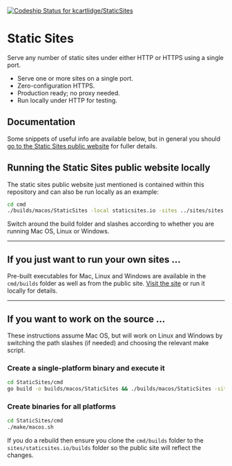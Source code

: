 [ ![Codeship Status for kcartlidge/StaticSites](https://app.codeship.com/projects/fbfaf590-8124-0135-31da-7e63943c116c/status?branch=master)](https://app.codeship.com/projects/246862)

# Static Sites

Serve any number of static sites under either HTTP or HTTPS using a single port.

* Serve one or more sites on a single port.
* Zero-configuration HTTPS.
* Production ready; no proxy needed.
* Run locally under HTTP for testing.

## Documentation

Some snippets of useful info are available below, but in general you should [go to the Static Sites public website](https://staticsites.io) for fuller details.

## Running the Static Sites public website locally

The static sites public website just mentioned is contained within this repository and can also be run locally as an example:

``` sh
cd cmd
./builds/macos/StaticSites -local staticsites.io -sites ../sites/sites.ini
```

Switch around the build folder and slashes according to whether you are running Mac OS, Linux or Windows.

---

## If you just want to run your own sites ...

Pre-built executables for Mac, Linux and Windows are available in the ```cmd/builds``` folder as well as from the public site. [Visit the site](https://staticsites.io) or run it locally for details.

---

## If you want to work on the source ...

These instructions assume Mac OS, but will work on Linux and Windows by switching the path slashes (if needed) and choosing the relevant make script.

### Create a single-platform binary and execute it

``` sh
cd StaticSites/cmd
go build -o builds/macos/StaticSites && ./builds/macos/StaticSites -sites ../sites/sites.ini -port 3000
```

### Create binaries for all platforms

``` sh
cd StaticSites/cmd
./make/macos.sh
```

If you do a rebuild then ensure you clone the ```cmd/builds``` folder to the ```sites/staticsites.io/builds``` folder so the public site will reflect the changes.
